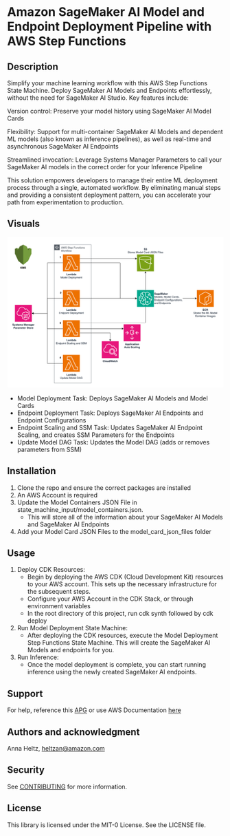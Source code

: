 # Amazon SageMaker AI Model and Endpoint Deployment Pipeline with AWS Step Functions

## Description
Simplify your machine learning workflow with this AWS Step Functions State Machine. Deploy SageMaker AI Models and Endpoints effortlessly, without the need for SageMaker AI Studio. Key features include:

Version control: Preserve your model history using SageMaker AI Model Cards

Flexibility: Support for multi-container SageMaker AI Models and dependent ML models (also known as inference pipelines), as well as real-time and asynchronous SageMaker AI Endpoints

Streamlined invocation: Leverage Systems Manager Parameters to call your SageMaker AI models in the correct order for your Inference Pipeline

This solution empowers developers to manage their entire ML deployment process through a single, automated workflow. By eliminating manual steps and providing a consistent deployment pattern, you can accelerate your path from experimentation to production.


## Visuals
![Architecture Diagram](ArchitectureDiagram.png)
- Model Deployment Task: Deploys SageMaker AI Models and Model Cards
- Endpoint Deployment Task: Deploys SageMaker AI Endpoints and Endpoint Configurations
- Endpoint Scaling and SSM Task: Updates SageMaker AI Endpoint Scaling, and creates SSM Parameters for the Endpoints
- Update Model DAG Task: Updates the Model DAG (adds or removes parameters from SSM)

## Installation
1. Clone the repo and ensure the correct packages are installed
2. An AWS Account is required
3. Update the Model Containers JSON File in state_machine_input/model_containers.json.
    - This will store all of the information about your SageMaker AI Models and SageMaker AI Endpoints
4. Add your Model Card JSON Files to the model_card_json_files folder

## Usage
1. Deploy CDK Resources:
    - Begin by deploying the AWS CDK (Cloud Development Kit) resources to your AWS account. This sets up the necessary infrastructure for the subsequent steps.
    - Configure your AWS Account in the CDK Stack, or through environment variables
    - In the root directory of this project, run cdk synth followed by cdk deploy
2. Run Model Deployment State Machine:
    - After deploying the CDK resources, execute the Model Deployment Step Functions State Machine. This will create the SageMaker AI Models and endpoints for you.
3. Run Inference:
    - Once the model deployment is complete, you can start running inference using the newly created SageMaker AI endpoints.

## Support
For help, reference this [APG](https://apg-library.amazonaws.com/content-viewer/312fd448-88b1-4258-8688-e1c396ee8d5f) or use AWS Documentation [here](https://docs.aws.amazon.com/)


## Authors and acknowledgment
Anna Heltz, heltzan@amazon.com

## Security

See [CONTRIBUTING](CONTRIBUTING.md#security-issue-notifications) for more information.

## License

This library is licensed under the MIT-0 License. See the LICENSE file.

